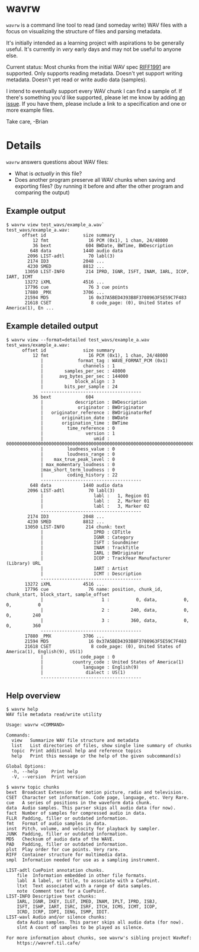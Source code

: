 # wavrw

`wavrw` is a command line tool to read (and someday write) WAV files with a focus on visualizing the structure of files and parsing metadata.

It's initially intended as a learning project with aspirations to be generally useful. It's currently in *very* early days and may not be useful to anyone else. 

Current status: Most chunks from the initial WAV spec [RIFF1991](https://wavref.til.cafe/spec/riff1991/) are supported. Only supports reading metadata. Doesn't yet support writing metadata. Doesn't yet read or write audio data (samples). 

I intend to eventually support every WAV chunk I can find a sample of. If there's something you'd like supported, please let me know by adding [an issue](https://github.com/briandorsey/wavrw/issues). If you have them, please include a link to a specification and one or more example files.

Take care,
-Brian

# Details

`wavrw` answers questions about WAV files: 
  * What is *actually* in this file?
  * Does another program preserve all WAV chunks when saving and exporting files? (by running it before and after the other program and comparing the output)

## Example output

```
$ wavrw view test_wavs/example_a.wav`
test_wavs/example_a.wav: 
      offset id              size summary
          12 fmt               16 PCM (0x1), 1 chan, 24/48000
          36 bext             604 BWDate, BWTime, BWDescription
         648 data            1440 audio data
        2096 LIST-adtl         70 labl(3)
        2174 ID3             2048 ...
        4230 SMED            8812 ...
       13050 LIST-INFO        214 IPRD, IGNR, ISFT, INAM, IARL, ICOP, IART, ICMT
       13272 iXML            4516 ...
       17796 cue               76 3 cue points
       17880 _PMX            3706 ...
       21594 MD5               16 0x37A5BED4393B8F3708963F5E59C7F483
       21618 CSET               8 code_page: (0), United States of America(1), En ...
```

## Example detailed output

```
$ wavrw view --format=detailed test_wavs/example_a.wav
test_wavs/example_a.wav: 
      offset id              size summary
          12 fmt               16 PCM (0x1), 1 chan, 24/48000
             |             format_tag : WAVE_FORMAT_PCM (0x1)
             |               channels : 1
             |        samples_per_sec : 48000
             |      avg_bytes_per_sec : 144000
             |            block_align : 3
             |        bits_per_sample : 24
             --------------------------------------
          36 bext             604 
             |            description : BWDescription
             |             originator : BWOriginator
             |   originator_reference : BWOriginatorRef
             |       origination_date : BWDate
             |       origination_time : BWTime
             |         time_reference : 0
             |                version : 1
             |                   umid : 00000000000000000000000000000000000000000000000000000000000000000000000000000000000000000000000000000000000000000000000000000000
             |         loudness_value : 0
             |         loudness_range : 0
             |    max_true_peak_level : 0
             | max_momentary_loudness : 0
             |max_short_term_loudness : 0
             |         coding_history : 22
             --------------------------------------
         648 data            1440 audio data
        2096 LIST-adtl         70 labl(3)
             |                   labl :   1, Region 01
             |                   labl :   2, Marker 01
             |                   labl :   3, Marker 02
             --------------------------------------
        2174 ID3             2048 ...
        4230 SMED            8812 ...
       13050 LIST-INFO        214 chunk: text
             |                   IPRD : CDTitle
             |                   IGNR : Category
             |                   ISFT : Soundminer
             |                   INAM : TrackTitle
             |                   IARL : BWOriginator
             |                   ICOP : TrackYear Manufacturer (Library) URL
             |                   IART : Artist
             |                   ICMT : Description
             --------------------------------------
       13272 iXML            4516 ...
       17796 cue               76 name: position, chunk_id, chunk_start, block_start, sample_offset
             |                      1 :          0, data,          0,          0,          0
             |                      2 :        240, data,          0,          0,        240
             |                      3 :        360, data,          0,          0,        360
             --------------------------------------
       17880 _PMX            3706 ...
       21594 MD5               16 0x37A5BED4393B8F3708963F5E59C7F483
       21618 CSET               8 code_page: (0), United States of America(1), English(9), US(1)
             |              code_page : 0
             |           country_code : United States of America(1)
             |               language : English(9)
             |                dialect : US(1)
             --------------------------------------
```

## Help overview

```
$ wavrw help 
WAV file metadata read/write utility

Usage: wavrw <COMMAND>

Commands:
  view   Summarize WAV file structure and metadata
  list   List directories of files, show single line summary of chunks
  topic  Print additional help and reference topics
  help   Print this message or the help of the given subcommand(s)

Global Options:
  -h, --help     Print help
  -V, --version  Print version
```

```
$ wavrw topic chunks 
bext  Broadcast Extension for motion picture, radio and television.
CSET  Character set information. Code page, language, etc. Very Rare. 
cue   A series of positions in the waveform data chunk. 
data  Audio samples. This parser skips all audio data (for now). 
fact  Number of samples for compressed audio in data. 
FLLR  Padding, filler or outdated information. 
fmt   Format of audio samples in data. 
inst  Pitch, volume, and velocity for playback by sampler. 
JUNK  Padding, filler or outdated information. 
MD5   Checksum of audio data of the WAVE. 
PAD   Padding, filler or outdated information. 
plst  Play order for cue points. Very rare. 
RIFF  Container structure for multimedia data.
smpl  Information needed for use as a sampling instrument.

LIST-adtl CuePoint annotation chunks. 
	file  Information embedded in other file formats.
	labl  A label, or title, to associate with a CuePoint.
	ltxt  Text associated with a range of data samples.
	note  Comment text for a CuePoint.
LIST-INFO Descriptive text chunks: 
	IARL, IGNR, IKEY, ILGT, IMED, INAM, IPLT, IPRD, ISBJ, 
	ISFT, ISHP, IART, ISRC, ISRF, ITCH, ICMS, ICMT, ICOP, 
	ICRD, ICRP, IDPI, IENG, ISMP, IDIT. 
LIST-wavl Audio and/or silence chunks: 
	data Audio samples. This parser skips all audio data (for now). 
	slnt A count of samples to be played as silence.

For more information about chunks, see wavrw's sibling project WavRef:
	https://wavref.til.cafe/

```
